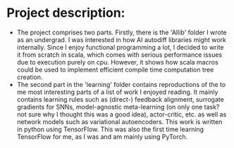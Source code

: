 # Project description:
- The project comprises two parts. Firstly, there is the 'AIlib' folder I wrote as an undergrad. I was interested in how AI autodiff libraries might work internally. Since I enjoy functional programming a lot, I decided to write it from scratch in scala, which comes with serious performance issues due to execution purely on cpu. However, it shows how scala macros could be used to implement efficient compile time computation tree creation.
- The second part in the 'learning' folder contains reproductions of the to me most interesting parts of a list of work I enjoyed reading. It mainly contains learning rules such as (direct-) feedback alignment, surrogate gradients for SNNs, model-agnostic meta-learning (on only one task? not sure why I thought this was a good idea), actor-critic, etc. as well as network models such as variational autoencoders.
  This work is written in python using TensorFlow. This was also the first time learning TensorFlow for me, as I was and am mainly using PyTorch. 
